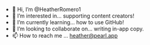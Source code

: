 - 👋 Hi, I’m @HeatherRomero1
- 👀 I’m interested in... supporting content creators! 
- 🌱 I’m currently learning... how to use GitHub! 
- 💞️ I’m looking to collaborate on... writing in-app copy. 
- 📫 How to reach me ... heather@pearl.app

<!---
HeatherRomero1/HeatherRomero1 is a ✨ special ✨ repository because its `README.md` (this file) appears on your GitHub profile.
You can click the Preview link to take a look at your changes.
--->
